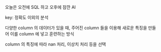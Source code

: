 오늘은 오전에 SQL 하고 오후에 잠깐 AI

key: 정확도 이외의 분석

다양한 column 의 데이터가 있을 때, 주어진 column 들을 이용해 새로운 특징을 만들어 이를 column 에 넣고 훈련하는 방식

column 의 특징에 따라 nan 처리, 이상치 처리 등을 선택